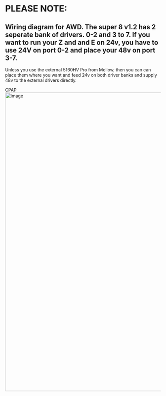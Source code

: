# PLEASE NOTE: 
## Wiring diagram for AWD. The super 8 v1.2 has 2 seperate bank of drivers. 0-2 and 3 to 7. If you want to run your Z and and E on 24v, you have to use 24V on port 0-2 and place your 48v on port 3-7.
Unless you use the external 5160HV Pro from Mellow, then you can can place them where you want and feed 24v on both driver banks and supply 48v to the external drivers directly. 

CPAP
<img width="964" alt="image" src="https://user-images.githubusercontent.com/37383368/210031622-09749b48-08df-4b7d-8248-3eb55e4c368b.png">

